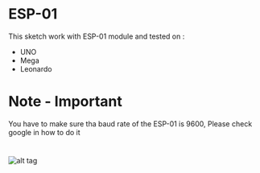 # ESP-01
This sketch work with ESP-01 module and tested on :
- UNO
- Mega
- Leonardo

# Note - Important
You have to make sure tha baud rate of the ESP-01 is 9600, Please check google in how to do it

#
![alt tag](https://github.com/rabee2050/ESP8266-Kit-V2/blob/master/ESP-01/Connection_bb.png)
